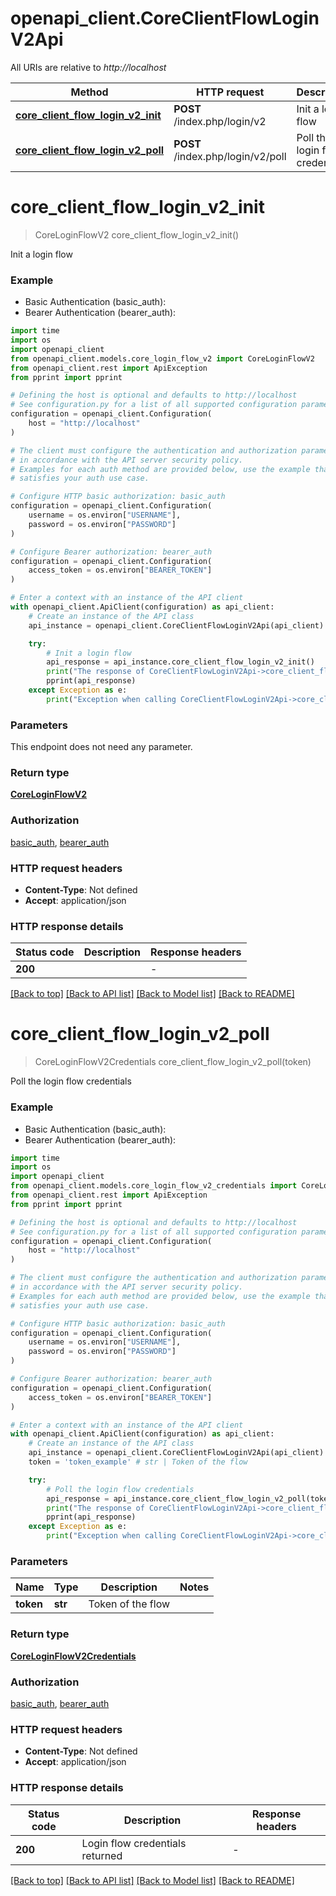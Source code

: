 # openapi_client.CoreClientFlowLoginV2Api

All URIs are relative to *http://localhost*

Method | HTTP request | Description
------------- | ------------- | -------------
[**core_client_flow_login_v2_init**](CoreClientFlowLoginV2Api.md#core_client_flow_login_v2_init) | **POST** /index.php/login/v2 | Init a login flow
[**core_client_flow_login_v2_poll**](CoreClientFlowLoginV2Api.md#core_client_flow_login_v2_poll) | **POST** /index.php/login/v2/poll | Poll the login flow credentials


# **core_client_flow_login_v2_init**
> CoreLoginFlowV2 core_client_flow_login_v2_init()

Init a login flow

### Example

* Basic Authentication (basic_auth):
* Bearer Authentication (bearer_auth):
```python
import time
import os
import openapi_client
from openapi_client.models.core_login_flow_v2 import CoreLoginFlowV2
from openapi_client.rest import ApiException
from pprint import pprint

# Defining the host is optional and defaults to http://localhost
# See configuration.py for a list of all supported configuration parameters.
configuration = openapi_client.Configuration(
    host = "http://localhost"
)

# The client must configure the authentication and authorization parameters
# in accordance with the API server security policy.
# Examples for each auth method are provided below, use the example that
# satisfies your auth use case.

# Configure HTTP basic authorization: basic_auth
configuration = openapi_client.Configuration(
    username = os.environ["USERNAME"],
    password = os.environ["PASSWORD"]
)

# Configure Bearer authorization: bearer_auth
configuration = openapi_client.Configuration(
    access_token = os.environ["BEARER_TOKEN"]
)

# Enter a context with an instance of the API client
with openapi_client.ApiClient(configuration) as api_client:
    # Create an instance of the API class
    api_instance = openapi_client.CoreClientFlowLoginV2Api(api_client)

    try:
        # Init a login flow
        api_response = api_instance.core_client_flow_login_v2_init()
        print("The response of CoreClientFlowLoginV2Api->core_client_flow_login_v2_init:\n")
        pprint(api_response)
    except Exception as e:
        print("Exception when calling CoreClientFlowLoginV2Api->core_client_flow_login_v2_init: %s\n" % e)
```


### Parameters
This endpoint does not need any parameter.

### Return type

[**CoreLoginFlowV2**](CoreLoginFlowV2.md)

### Authorization

[basic_auth](../README.md#basic_auth), [bearer_auth](../README.md#bearer_auth)

### HTTP request headers

 - **Content-Type**: Not defined
 - **Accept**: application/json

### HTTP response details
| Status code | Description | Response headers |
|-------------|-------------|------------------|
**200** |  |  -  |

[[Back to top]](#) [[Back to API list]](../README.md#documentation-for-api-endpoints) [[Back to Model list]](../README.md#documentation-for-models) [[Back to README]](../README.md)

# **core_client_flow_login_v2_poll**
> CoreLoginFlowV2Credentials core_client_flow_login_v2_poll(token)

Poll the login flow credentials

### Example

* Basic Authentication (basic_auth):
* Bearer Authentication (bearer_auth):
```python
import time
import os
import openapi_client
from openapi_client.models.core_login_flow_v2_credentials import CoreLoginFlowV2Credentials
from openapi_client.rest import ApiException
from pprint import pprint

# Defining the host is optional and defaults to http://localhost
# See configuration.py for a list of all supported configuration parameters.
configuration = openapi_client.Configuration(
    host = "http://localhost"
)

# The client must configure the authentication and authorization parameters
# in accordance with the API server security policy.
# Examples for each auth method are provided below, use the example that
# satisfies your auth use case.

# Configure HTTP basic authorization: basic_auth
configuration = openapi_client.Configuration(
    username = os.environ["USERNAME"],
    password = os.environ["PASSWORD"]
)

# Configure Bearer authorization: bearer_auth
configuration = openapi_client.Configuration(
    access_token = os.environ["BEARER_TOKEN"]
)

# Enter a context with an instance of the API client
with openapi_client.ApiClient(configuration) as api_client:
    # Create an instance of the API class
    api_instance = openapi_client.CoreClientFlowLoginV2Api(api_client)
    token = 'token_example' # str | Token of the flow

    try:
        # Poll the login flow credentials
        api_response = api_instance.core_client_flow_login_v2_poll(token)
        print("The response of CoreClientFlowLoginV2Api->core_client_flow_login_v2_poll:\n")
        pprint(api_response)
    except Exception as e:
        print("Exception when calling CoreClientFlowLoginV2Api->core_client_flow_login_v2_poll: %s\n" % e)
```


### Parameters

Name | Type | Description  | Notes
------------- | ------------- | ------------- | -------------
 **token** | **str**| Token of the flow | 

### Return type

[**CoreLoginFlowV2Credentials**](CoreLoginFlowV2Credentials.md)

### Authorization

[basic_auth](../README.md#basic_auth), [bearer_auth](../README.md#bearer_auth)

### HTTP request headers

 - **Content-Type**: Not defined
 - **Accept**: application/json

### HTTP response details
| Status code | Description | Response headers |
|-------------|-------------|------------------|
**200** | Login flow credentials returned |  -  |

[[Back to top]](#) [[Back to API list]](../README.md#documentation-for-api-endpoints) [[Back to Model list]](../README.md#documentation-for-models) [[Back to README]](../README.md)

